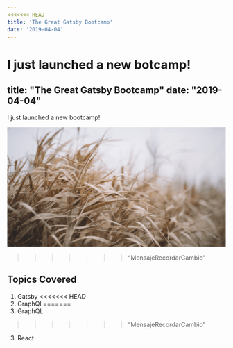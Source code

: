 ```yaml
---
<<<<<<< HEAD
title: 'The Great Gatsby Bootcamp'
date: '2019-04-04'
---
```


I just launched a new botcamp!
=======
title: "The Great Gatsby Bootcamp"
date: "2019-04-04"
---

I just launched a new bootcamp!

![Grass](../images/grass.png)
>>>>>>> “MensajeRecordarCambio”

## Topics Covered

1. Gatsby
<<<<<<< HEAD
2. GraphQl
=======
2. GraphQL
>>>>>>> “MensajeRecordarCambio”
3. React